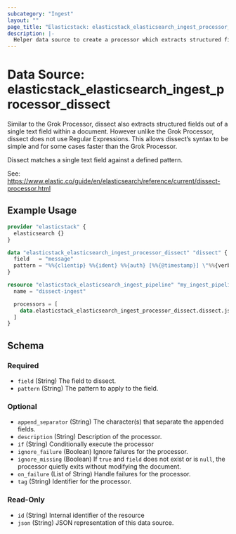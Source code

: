 ```yaml
---
subcategory: "Ingest"
layout: ""
page_title: "Elasticstack: elasticstack_elasticsearch_ingest_processor_dissect Data Source"
description: |-
  Helper data source to create a processor which extracts structured fields out of a single text field within a document.
---
```


# Data Source: elasticstack_elasticsearch_ingest_processor_dissect

Similar to the Grok Processor, dissect also extracts structured fields out of a single text field within a document. However unlike the Grok Processor, dissect does not use Regular Expressions. This allows dissect’s syntax to be simple and for some cases faster than the Grok Processor.

Dissect matches a single text field against a defined pattern.


See: https://www.elastic.co/guide/en/elasticsearch/reference/current/dissect-processor.html

## Example Usage

```terraform
provider "elasticstack" {
  elasticsearch {}
}

data "elasticstack_elasticsearch_ingest_processor_dissect" "dissect" {
  field   = "message"
  pattern = "%%{clientip} %%{ident} %%{auth} [%%{@timestamp}] \"%%{verb} %%{request} HTTP/%%{httpversion}\" %%{status} %%{size}"
}

resource "elasticstack_elasticsearch_ingest_pipeline" "my_ingest_pipeline" {
  name = "dissect-ingest"

  processors = [
    data.elasticstack_elasticsearch_ingest_processor_dissect.dissect.json
  ]
}
```

<!-- schema generated by tfplugindocs -->
## Schema

### Required

- `field` (String) The field to dissect.
- `pattern` (String) The pattern to apply to the field.

### Optional

- `append_separator` (String) The character(s) that separate the appended fields.
- `description` (String) Description of the processor.
- `if` (String) Conditionally execute the processor
- `ignore_failure` (Boolean) Ignore failures for the processor.
- `ignore_missing` (Boolean) If `true` and `field` does not exist or is `null`, the processor quietly exits without modifying the document.
- `on_failure` (List of String) Handle failures for the processor.
- `tag` (String) Identifier for the processor.

### Read-Only

- `id` (String) Internal identifier of the resource
- `json` (String) JSON representation of this data source.
